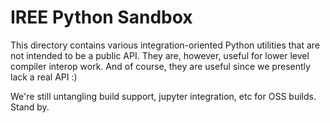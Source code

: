 # IREE Python Sandbox

This directory contains various integration-oriented Python utilities that are
not intended to be a public API. They are, however, useful for lower level
compiler interop work. And of course, they are useful since we presently lack a
real API :)

We're still untangling build support, jupyter integration, etc for OSS builds.
Stand by.

